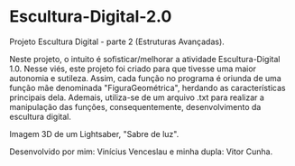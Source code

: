 # Escultura-Digital-2.0
Projeto Escultura Digital - parte 2 (Estruturas Avançadas).

Neste projeto, o intuito é sofisticar/melhorar a atividade Escultura-Digital 1.0. Nesse viés, este projeto foi criado para que tivesse uma maior autonomia e sutileza.
Assim, cada função no programa é oriunda de uma função mãe denominada "FiguraGeométrica", herdando as características principais dela. Ademais, utiliza-se de um arquivo .txt para realizar a manipulação das funções, consequentemente, desenvolvimento da escultura digital. 

Imagem 3D de um Lightsaber, "Sabre de luz". 

Desenvolvido por mim: Vinícius Venceslau e minha dupla: Vitor Cunha.
